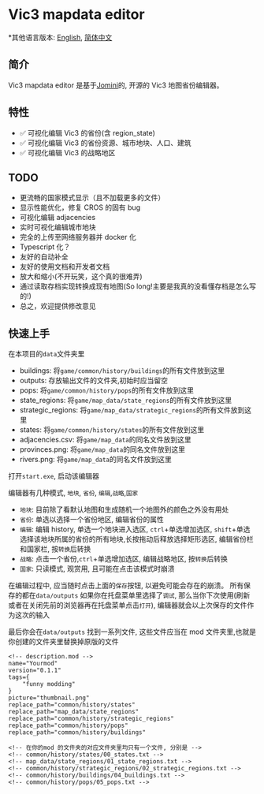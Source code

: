 # Vic3 mapdata editor

\*其他语言版本: [English](README.md), [简体中文](README.zh-cn.md)

## 简介

Vic3 mapdata editor 是基于[Jomini]("https://github.com/nickbabcock/jomini")的, 开源的 Vic3 地图省份编辑器。

## 特性

-   ✅ 可视化编辑 Vic3 的省份(含 region_state)
-   ✅ 可视化编辑 Vic3 的省份资源、城市地块、人口、建筑
-   ✅ 可视化编辑 Vic3 的战略地区

## TODO

-   更流畅的国家模式显示（且不加载更多的文件）
-   显示性能优化，修复 CROS 的固有 bug
-   可视化编辑 adjacencies
-   实时可视化编辑城市地块
-   完全的上传至网络服务器并 docker 化
-   Typescript 化？
-   友好的自动补全
-   友好的使用文档和开发者文档
-   放大和缩小(不开玩笑，这个真的很难弄)
-   通过读取存档实现转换成现有地图(So long!主要是我真的没看懂存档是怎么写的!)
-   总之，欢迎提供修改意见

## 快速上手

在本项目的`data`文件夹里

-   buildings: 将`game/common/history/buildings`的所有文件放到这里
-   outputs: 存放输出文件的文件夹,初始时应当留空
-   pops: 将`game/common/history/pops`的所有文件放到这里
-   state_regions: 将`game/map_data/state_regions`的所有文件放到这里
-   strategic_regions: 将`game/map_data/strategic_regions`的所有文件放到这里
-   states: 将`game/common/history/states`的所有文件放到这里
-   adjacencies.csv: 将`game/map_data`的同名文件放到这里
-   provinces.png: 将`game/map_data`的同名文件放到这里
-   rivers.png: 将`game/map_data`的同名文件放到这里

打开`start.exe`, 启动该编辑器

编辑器有几种模式, `地块`, `省份`, `编辑`,`战略`,`国家`

-   `地块`: 目前除了看默认地图和生成随机一个地图外的颜色之外没有用处
-   `省份`: 单选以选择一个省份地区, 编辑省份的属性
-   `编辑`: 编辑 history, 单选一个地块进入选区, `ctrl`+单选增加选区, `shift`+单选选择该地块所属的省份的所有地块,长按拖动后释放选择矩形选区, 编辑省份栏和国家栏, 按`转换`后转换
-   `战略`: 点击一个省份,`ctrl`+单选增加选区, 编辑战略地区, 按`转换`后转换
-   `国家`: 只读模式, 观赏用, 且可能在点击该模式时崩溃

在编辑过程中, 应当随时点击上面的`保存`按钮, 以避免可能会存在的崩溃。
所有保存的都在`data/outputs`
如果你在托盘菜单里选择了`调试`, 那么当你下次使用(刷新或者在关闭先前的浏览器再在托盘菜单点击`打开`), 编辑器就会以上次保存的文件作为这次的输入

最后你会在`data/outputs` 找到一系列文件, 这些文件应当在 mod 文件夹里,也就是你创建的文件夹里替换掉原版的文件

```
<!-- description.mod -->
name="Yourmod"
version="0.1.1"
tags={
	"funny modding"
}
picture="thumbnail.png"
replace_path="common/history/states"
replace_path="map_data/state_regions"
replace_path="common/history/strategic_regions"
replace_path="common/history/pops"
replace_path="common/history/buildings"

<!-- 在你的mod 的文件夹的对应文件夹里均只有一个文件, 分别是 -->
<!-- common/history/states/00_states.txt -->
<!-- map_data/state_regions/01_state_regions.txt -->
<!-- common/history/strategic_regions/02_strategic_regions.txt -->
<!-- common/history/buildings/04_buildings.txt -->
<!-- common/history/pops/05_pops.txt -->

```
